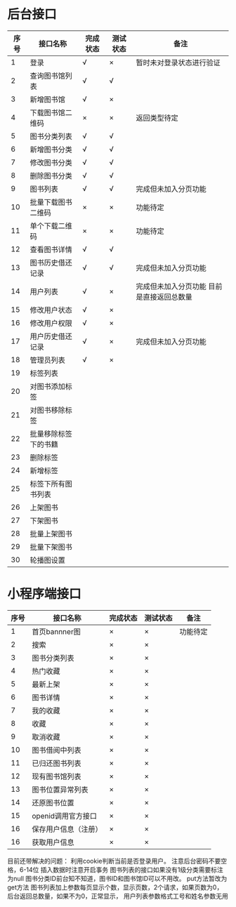 # 后台接口

序号|接口名称|完成状态|测试状态|备注
-|----|-|-|-
1|登录|√|×|暂时未对登录状态进行验证
2|查询图书馆列表|√|√|
3|新增图书馆|√|×|
4|下载图书馆二维码|×|×|返回类型待定
5|图书分类列表|√|√|
6|新增图书分类|√|√|
7|修改图书分类|√|√|
8|删除图书分类|√|√|
9|图书列表|√|√|完成但未加入分页功能
10|批量下载图书二维码|×|×|功能待定
11|单个下载二维码|×|×|功能待定
12|查看图书详情|√|√|
13|图书历史借还记录|√|√|完成但未加入分页功能
14|用户列表|√|×|完成但未加入分页功能  目前是直接返回总数量
15|修改用户状态|√|×|
16|修改用户权限|√|×|
17|用户历史借还记录|√|×|完成但未加入分页功能
18|管理员列表|√|×|
19|标签列表
20|对图书添加标签
21|对图书移除标签
22|批量移除标签下的书籍
23|删除标签
24|新增标签
25|标签下所有图书列表
26|上架图书|
27|下架图书|
28|批量上架图书|
29|批量下架图书|
30|轮播图设置



# 小程序端接口
序号|接口名称|完成状态|测试状态|备注
-|----|-|-|-
1|首页bannner图|×|×|功能待定
2|搜索|×|×|
3|图书分类列表|×|×|
4|热门收藏|×|×|
5|最新上架|×|×|
6|图书详情|×|×|
7|我的收藏|×|×|
8|收藏|×|×|
9|取消收藏|×|×|
10|图书借阅中列表|×|×|
11|已归还图书列表|×|×|
12|现有图书馆列表|×|×|
13|图书位置异常列表|×|×|
14|还原图书位置|×|×|
15|openid调用官方接口|×|×|
16|保存用户信息（注册）|×|×|
16|获取用户信息|×|×|

目前还带解决的问题：
利用cookie判断当前是否登录用户。
注意后台密码不要空格，6-14位
插入数据时注意开启事务
图书列表的接口如果没有1级分类需要标注为null
图书分类ID前台知不知道，图书ID和图书馆ID可以不用改。
put方法暂改为get方法
图书列表加上参数每页显示个数，显示页数，2个请求，如果页数为0，后台返回总数量，如果不为0，正常显示， 
用户列表参数格式工号和姓名参数无用